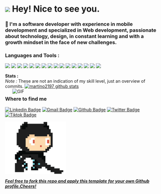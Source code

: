 <h1><img src="https://emojis.slackmojis.com/emojis/images/1531849430/4246/blob-sunglasses.gif?1531849430" width="30"/> Hey! Nice to see you.</h1>

<h3>👋 I'm a software developer with experience in mobile development and specialized in Web development, passionate about technology, design, in constant learning and with a growth mindset in the face of new challenges.</h3>

<h3>Languages and Tools :</h3>
<code><img height="30" src="https://img.shields.io/badge/HTML5-E34F26?style=for-the-badge&logo=html5&logoColor=white"></code>
<code><img height="30" src="https://img.shields.io/badge/CSS3-1572B6?style=for-the-badge&logo=css3&logoColor=white"></code>
<code><img height="30" src="https://img.shields.io/badge/JavaScript-323330?style=for-the-badge&logo=javascript&logoColor=F7DF1E"></code>
<code><img height="30" src="https://img.shields.io/badge/React-20232A?style=for-the-badge&logo=react&logoColor=61DAFB"></code>
<code><img height="30" src="https://img.shields.io/badge/npm-CB3837?style=for-the-badge&logo=npm&logoColor=white"></code>
<code><img height="30" src="https://img.shields.io/badge/styled--components-DB7093?style=for-the-badge&logo=styled-components&logoColor=white"></code>
<code><img height="30" src="https://img.shields.io/badge/Redux-593D88?style=for-the-badge&logo=redux&logoColor=white"></code>
<code><img height="30" src="https://img.shields.io/badge/React_Router-CA4245?style=for-the-badge&logo=react-router&logoColor=white"></code>
<code><img height="30" src="https://img.shields.io/badge/GraphQl-E10098?style=for-the-badge&logo=graphql&logoColor=white"></code>
<code><img height="30" src="https://img.shields.io/badge/next.js-000000?style=for-the-badge&logo=nextdotjs&logoColor=white"></code>
<code><img height="30" src="https://img.shields.io/badge/Git-F05032?style=for-the-badge&logo=git&logoColor=white"></code>
<code><img height="30" src="https://img.shields.io/badge/Digital_Ocean-0080FF?style=for-the-badge&logo=DigitalOcean&logoColor=white"></code>
<code><img height="30" src="https://img.shields.io/badge/Python-FFD43B?style=for-the-badge&logo=python&logoColor=darkgreen"></code>
<code><img height="30" src="https://img.shields.io/badge/TypeScript-007ACC?style=for-the-badge&logo=typescript&logoColor=white"></code>
<code><img height="30" src="https://img.shields.io/badge/Swift-FA7343?style=for-the-badge&logo=swift&logoColor=white"></code>
<code><img height="30" src="https://img.shields.io/badge/Git-F05032?style=for-the-badge&logo=git&logoColor=white"></code>


**Stats :**
<br>
<i> Note :</i>  These are not an indication of my skill level, just an overview of commits.
[![martino2197 github stats](https://github-readme-stats.vercel.app/api?username=martino2197)](https://github.com/martino2197/github-readme-stats)
<img align="right" alt="GIF" src="https://1.bp.blogspot.com/-OwPXdU19Zzk/XOrNGmis8DI/AAAAAAAAAHs/ZeVfUtui8rQkxUYrvFJ_EE-H40fBeNPBgCEwYBhgL/s400/tenor%2B%252827%2529.gif" width=480 />

<h3>Where to find me</h3>

[![Linkedin Badge](https://img.shields.io/badge/LinkedIn-0077B5?style=for-the-badge&logo=linkedin&logoColor=white)](https://www.linkedin.com/in/lmartinmaceda)
[![Gmail Badge](https://img.shields.io/badge/Gmail-D14836?style=for-the-badge&logo=gmail&logoColor=white)](mailto:luis.martin.maceda@gmail.com)
[![Github Badge](https://img.shields.io/badge/GitHub-100000?style=for-the-badge&logo=github&logoColor=white)](https://github.com/martino2197)
[![Twitter Badge](https://img.shields.io/badge/Twitter-1DA1F2?style=for-the-badge&logo=twitter&logoColor=white)](https://twitter.com/lmartin_maceda)
[![Tiktok Badge](	https://img.shields.io/badge/TikTok-000000?style=for-the-badge&logo=tiktok&logoColor=white)](https://www.tiktok.com/@lmartin_maceda?)

<img align="center" src="https://github.com/yashagrawal300/yashagrawal300/blob/master/github.gif" width=200>

<u><i><b> Feel free to fork this repo and apply this template for your own Github profile.Cheers!</i></b></u>
